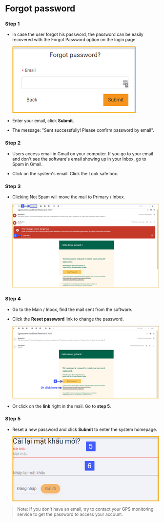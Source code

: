 # Forgot password 

### Step 1

* In case the user forgot his password, the password can be easily recovered with the Forgot Password option on the login page.

   <span style="display:block;text-align:left">![active device ](/docs/assets/images/web-english/users/forgot-pw.png) 

* Enter your email, click **Submit**. 
* The message: "Sent successfully! Please confirm password by email".

### Step 2

* Users access email in Gmail on your computer. If you go to your email and don't see the software's email showing up in your Inbox, go to Spam in Gmail.

* Click on the system's email. Click the Look safe box.

### Step 3

* Clicking Not Spam will move the mail to Primary / Inbox.

    <span style="display:block;text-align:left">![active device ](/docs/assets/images/web-english/users/mail_reset-password-2.png)


### Step 4

* Go to the Main / Inbox, find the mail sent from the software.
   
* Click the **Reset password** link to change the password.

    <span style="display:block;text-align:left">![active device ](/docs/assets/images/web-english/users/reset-password-2.png)
    
* Or click on the **link** right in the mail. Go to **step 5**.
  
### Step 5

* Reset a new password and click **Submit** to enter the system homepage.
 
    <span style="display:block;text-align:left">![Restoring a forgotten password ](/docs/assets/images/web-interface/users/reset-password.png)

> Note: If you don't have an email, try to contact your GPS monitoring service to get the password to access your account.